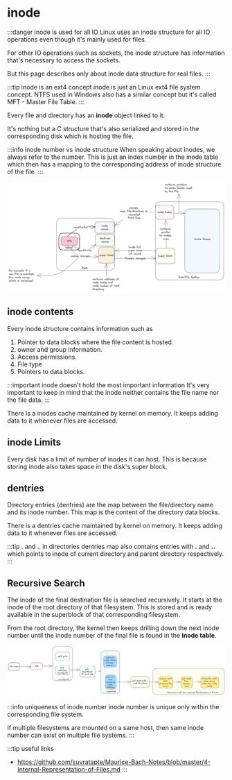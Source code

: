 # inode

:::danger inode is used for all IO
Linux uses an inode structure for all IO operations even though it's mainly used for files.

For other IO operations such as sockets, the inode structure has information that's necessary to access the sockets.

But this page describes only about inode data structure for real files.
:::

:::tip inode is an ext4 concept
inode is just an Linux ext4 file system concept.
NTFS used in Windows also has a similar concept
but it's called MFT - Master File Table.
:::

Every file and directory has an **inode** object linked to it.

It's nothing but a C structure that's also serialized and stored in the corresponding disk which is hosting the file.

:::info inode number vs inode structure
When speaking about inodes, we always refer to the number.
This is just an index number in the inode table which then has a mapping to the corresponding address of inode structure of the file.
:::

![inode-data](../../static/img/files-inode.excalidraw.png)

## inode contents

Every inode structure contains information such as

1. Pointer to data blocks where the file content is hosted.
2. owner and group information.
3. Access permissions.
4. File type
5. Pointers to data blocks.

:::important inode doesn't hold the most important information
It's very important to keep in mind that the inode neither contains the file name nor
the file data.
:::

There is a inodes cache maintained by kernel on memory.
It keeps adding data to it whenever files are accessed.

## inode Limits

Every disk has a limit of number of inodes it can host.
This is because storing inode also takes space in the disk's super block.

## dentries

Directory entries (dentries) are the map between the file/directory name and its inode number.
This map is the content of the directory data blocks.

There is a dentries cache maintained by kernel on memory.
It keeps adding data to it whenever files are accessed.

:::tip . and .. in directories
dentries map also contains entries with **.** and **..** which points to inode of current directory and parent directory respectively.
:::

## Recursive Search

The inode of the final destination file is searched recursively.
It starts at the inode of the root directory of that filesystem.
This is stored and is ready available in the superblock of that corresponding filesystem.

From the root directory, the kernel then keeps drilling down the next inode number until the
inode number of the final file is found in the **inode table**.

![file-search](../../static/img/file-finding-process.excalidraw.png)

:::info uniqueness of inode number
inode number is unique only within the corresponding file system.

If multiple filesystems are mounted on a same host, then same inode number can exist on multiple file systems.
:::

:::tip useful links

- https://github.com/suvratapte/Maurice-Bach-Notes/blob/master/4-Internal-Representation-of-Files.md
  :::
